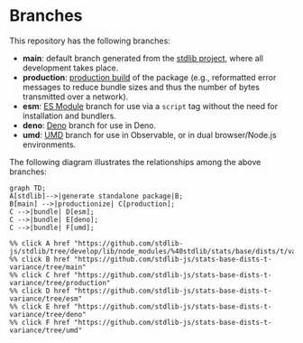<!--

@license Apache-2.0

Copyright (c) 2022 The Stdlib Authors.

Licensed under the Apache License, Version 2.0 (the "License");
you may not use this file except in compliance with the License.
You may obtain a copy of the License at

    http://www.apache.org/licenses/LICENSE-2.0

Unless required by applicable law or agreed to in writing, software
distributed under the License is distributed on an "AS IS" BASIS,
WITHOUT WARRANTIES OR CONDITIONS OF ANY KIND, either express or implied.
See the License for the specific language governing permissions and
limitations under the License.

-->

# Branches

This repository has the following branches:

-   **main**: default branch generated from the [stdlib project][stdlib-url], where all development takes place.
-   **production**: [production build][production-url] of the package (e.g., reformatted error messages to reduce bundle sizes and thus the number of bytes transmitted over a network).
-   **esm**: [ES Module][esm-url] branch for use via a `script` tag without the need for installation and bundlers.
-   **deno**: [Deno][deno-url] branch for use in Deno.
-   **umd**: [UMD][umd-url] branch for use in Observable, or in dual browser/Node.js environments.

The following diagram illustrates the relationships among the above branches:

```mermaid
graph TD;
A[stdlib]-->|generate standalone package|B;
B[main] -->|productionize| C[production];
C -->|bundle| D[esm];
C -->|bundle| E[deno];
C -->|bundle| F[umd];

%% click A href "https://github.com/stdlib-js/stdlib/tree/develop/lib/node_modules/%40stdlib/stats/base/dists/t/variance"
%% click B href "https://github.com/stdlib-js/stats-base-dists-t-variance/tree/main"
%% click C href "https://github.com/stdlib-js/stats-base-dists-t-variance/tree/production"
%% click D href "https://github.com/stdlib-js/stats-base-dists-t-variance/tree/esm"
%% click E href "https://github.com/stdlib-js/stats-base-dists-t-variance/tree/deno"
%% click F href "https://github.com/stdlib-js/stats-base-dists-t-variance/tree/umd"
```

[stdlib-url]: https://github.com/stdlib-js/stdlib/tree/develop/lib/node_modules/%40stdlib/stats/base/dists/t/variance
[production-url]: https://github.com/stdlib-js/stats-base-dists-t-variance/tree/production
[deno-url]: https://github.com/stdlib-js/stats-base-dists-t-variance/tree/deno
[umd-url]: https://github.com/stdlib-js/stats-base-dists-t-variance/tree/umd
[esm-url]: https://github.com/stdlib-js/stats-base-dists-t-variance/tree/esm